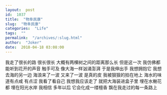 ```yaml
---
layout:  post
id:  1037
title:  "物阜民康"
slug:  "物阜民康"
categories:  "Life"
tags:  ""
permalink:  "/archives/:slug.html"
author:  "Joker"
date:  2018-04-18 03:08:00
---
```




我走了很长的路
很长很长
大概有两棵树之间的距离那么长
但是这一次
我仿佛都能听到花开的声音
触手可及
像大海一样汹涌澎湃
于是我伸出手
我想拥抱它
我想去海的另一边
海浪来了一波
又来了一波
是真的皮
我被狠狠的拍在地上
海水的味道有点咸
有点涩
我看了看自己
我想我应该走了
就把大海装进盒子里
埋在水榭花都
埋在阳光水岸
我相信
多年以后
它会化成一缕檀香
飘在我走过的每一条路上